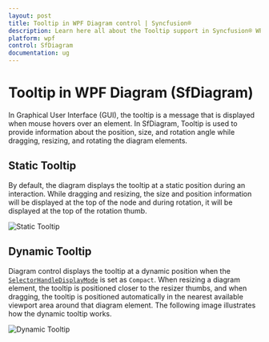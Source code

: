 ```yaml
---
layout: post
title: Tooltip in WPF Diagram control | Syncfusion®
description: Learn here all about the Tooltip support in Syncfusion® WPF Diagram (SfDiagram) control, its types and more.
platform: wpf
control: SfDiagram
documentation: ug
---
```


# Tooltip in WPF Diagram (SfDiagram)

In Graphical User Interface (GUI), the tooltip is a message that is displayed when mouse hovers over an element. In SfDiagram, Tooltip is used to provide information about the position, size, and rotation angle while dragging, resizing, and rotating the diagram elements.

## Static Tooltip

By default, the diagram displays the tooltip at a static position during an interaction. While dragging and resizing, the size and position information will be displayed at the top of the node and during rotation, it will be displayed at the top of the rotation thumb.

![Static Tooltip](Interaction_images/DefaultTooltip.gif)

## Dynamic Tooltip

Diagram control displays the tooltip at a dynamic position when the [`SelectorHandleDisplayMode`](https://help.syncfusion.com/cr/wpf/Syncfusion.UI.Xaml.Diagram.SelectorHandleDisplayMode.html) is set as `Compact`. When resizing a diagram element, the tooltip is positioned closer to the resizer thumbs, and when dragging, the tooltip is positioned automatically in the nearest available viewport area around that diagram element. The following image illustrates how the dynamic tooltip works.

![Dynamic Tooltip](Interaction_images/DynamicTooltip.gif)